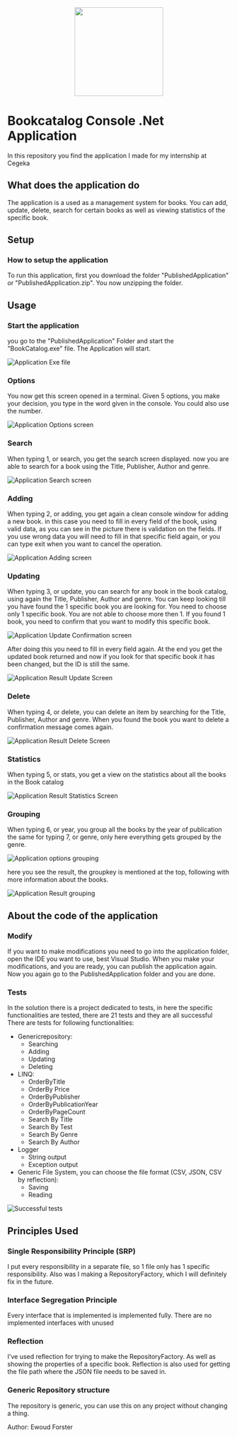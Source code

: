 <center><img width=200 src="images/LogoCegeka.png"></center>

# Bookcatalog Console .Net Application

In this repository you find the application I made for my internship at Cegeka

## What does the application do
The application is a used as a management system for books. You can add, update, delete, search for certain books as well as viewing statistics of the specific book.

## Setup
### How to setup the application
To run this application, first you download the folder "PublishedApplication" or "PublishedApplication.zip". You now unzipping the folder.

## Usage
### Start the application
you go to the "PublishedApplication" Folder and start the "BookCatalog.exe" file. The Application will start.

![Application Exe file](images/ExeFile.png "Application file")

### Options
You now get this screen opened in a terminal. Given 5 options, you make your decision, you type in the word given in the console. You could also use the number.

![Application Options screen](images/Options.png "Application Options screen")

### Search
When typing 1, or search, you get the search screen displayed. now you are able to search for a book using the Title, Publisher, Author and genre.

![Application Search screen](images/SearchResults.png "Application Search screen")

### Adding
When typing 2, or adding, you get again a clean console window for adding a new book. in this case you need to fill in every field of the book, using valid data, as you can see in the picture there is validation on the fields. If you use wrong data you will need to fill in that specific field again, or you can type exit when you want to cancel the operation.

![Application Adding screen](images/Adding.png "Application Adding screen")

### Updating
When typing 3, or update, you can search for any book in the book catalog, using again the Title, Publisher, Author and genre. You can keep looking till you have found the 1 specific book you are looking for. You need to choose only 1 specific book. You are not able to choose more then 1. If you found 1 book, you need to confirm that you want to modify this specific book. 

![Application Update Confirmation screen](images/UpdateConfirmation.png "Application Update Confirmation screen")

After doing this you need to fill in every field again. At the end you get the updated book returned and now if you look for that specific book it has been changed, but the ID is still the same.

![Application Result Update Screen](images/ResultUpdatedItem.png "Application Result Update Screen")

### Delete
When typing 4, or delete, you can delete an item by searching for the Title, Publisher, Author and genre. When you found the book you want to delete a confirmation message comes again. 

![Application Result Delete Screen](images/Delete.png "Application Result Delete Screen")

### Statistics
When typing 5, or stats, you get a view on the statistics about all the books in the Book catalog

![Application Result Statistics Screen](image.png "Application Result Statistics Screen")

### Grouping
When typing 6, or year, you group all the books by the year of publication
the same for typing 7, or genre, only here everything gets grouped by the genre.

![Application options grouping](images/Groupingoptions.png "Application options grouping")

here you see the result, the groupkey is mentioned at the top, following with more information about the books. 

![Application Result grouping](images/Groupingresult.png "Application Result grouping")

## About the code of the application
### Modify
If you want to make modifications you need to go into the application folder, open the IDE you want to use, best Visual Studio. When you make your modifications, and you are ready, you can publish the application again. Now you again go to the PublishedApplication folder and you are done.

### Tests
In the solution there is a project dedicated to tests, in here the specific functionalities are tested, there are 21 tests and they are all successful
There are tests for following functionalities:
- Genericrepository:
    - Searching 
    - Adding
    - Updating
    - Deleting
- LINQ:
    - OrderByTitle
    - OrderBy Price
    - OrderByPublisher
    - OrderByPublicationYear
    - OrderByPageCount
    - Search By Title
    - Search By Test
    - Search By Genre
    - Search By Author
- Logger
    - String output
    - Exception output
- Generic File System, you can choose the file format (CSV, JSON, CSV by reflection):
    - Saving
    - Reading

![Successful tests](images/Tests.png)

## Principles Used
### Single Responsibility Principle (SRP)
I put every responsibility in a separate file, so 1 file only has 1 specific responsibility.
Also was I making a RepositoryFactory, which I will definitely fix in the future. 

###	Interface Segregation Principle
Every interface that is implemented is implemented fully. There are no implemented interfaces with unused

### Reflection
I've used reflection for trying to make the RepositoryFactory. As well as showing the properties of a specific book. Reflection is also used for getting the file path where the JSON file needs to be saved in.

### Generic Repository structure
The repository is generic, you can use this on any project without changing a thing.

Author: Ewoud Forster
